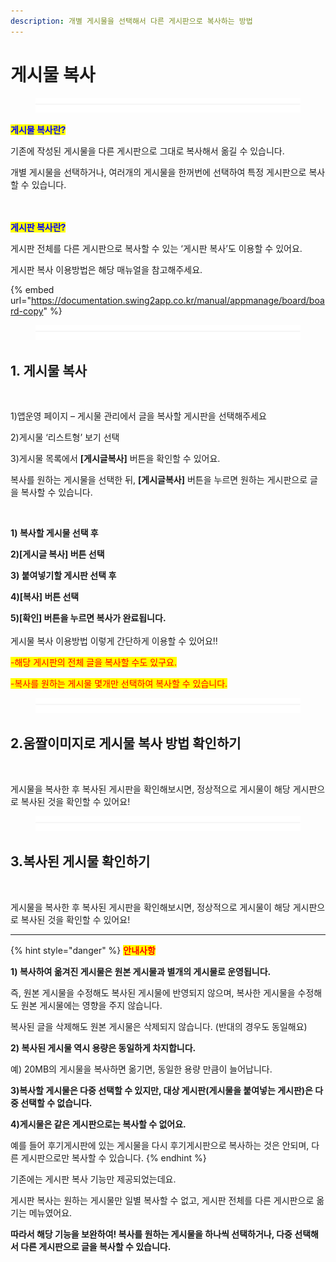 ```yaml
---
description: 개별 게시물을 선택해서 다른 게시판으로 복사하는 방법
---
```


# 게시물 복사

<figure><img src="../../../.gitbook/assets/구분선 (4) (1).PNG" alt=""><figcaption></figcaption></figure>

<mark style="color:blue;">**게시물 복사란?**</mark>

기존에 작성된 게시물을 다른 게시판으로 그대로 복사해서 옮길 수 있습니다.

개별 게시물을 선택하거나, 여러개의 게시물을 한꺼번에 선택하여 특정 게시판으로 복사할 수 있습니다.

\
\
<mark style="color:blue;">**게시판 복사란?**</mark>

게시판 전체를 다른 게시판으로 복사할 수 있는 ‘게시판 복사’도 이용할 수 있어요.&#x20;

게시판 복사 이용방법은 해당 매뉴얼을 참고해주세요.&#x20;

{% embed url="https://documentation.swing2app.co.kr/manual/appmanage/board/board-copy" %}

<figure><img src="../../../.gitbook/assets/구분선 (4) (1).PNG" alt=""><figcaption></figcaption></figure>

## 1. 게시물 복사&#x20;

<div align="left">

<img src="https://wp.swing2app.co.kr/wp-content/uploads/2018/11/%EA%B2%8C%EC%8B%9C%EB%AC%BC%EB%B3%B5%EC%82%AC_20.06.png" alt="">

</div>

1\)앱운영 페이지 – 게시물 관리에서 글을 복사할 게시판을 선택해주세요

2\)게시물 ‘리스트형’ 보기 선택&#x20;

3\)게시물 목록에서 **\[게시글복사]** 버튼을 확인할 수 있어요.

복사를 원하는 게시물을 선택한 뒤, **\[게시글복사]** 버튼을 누르면 원하는 게시판으로 글을 복사할 수 있습니다.&#x20;



<div align="left">

<img src="https://wp.swing2app.co.kr/wp-content/uploads/2018/11/%EA%B2%8C%EC%8B%9C%EB%AC%BC%EB%B3%B5%EC%82%AC1_20.06.png" alt="">

</div>

**1) 복사할 게시물 선택 후**

**2)\[게시글 복사] 버튼 선택**&#x20;

**3) 붙여넣기할 게시판 선택 후**

**4)\[복사] 버튼 선택**

**5)\[확인] 버튼을 누르면 복사가 완료됩니다.** \
\
게시물 복사 이용방법 이렇게 간단하게 이용할 수 있어요!!

<mark style="color:red;">-해당 게시판의 전체 글을 복사할 수도 있구요.</mark>

<mark style="color:red;">-복사를 원하는 게시물 몇개만 선택하여 복사할 수 있습니다.</mark>

<figure><img src="../../../.gitbook/assets/구분선 (4) (1).PNG" alt=""><figcaption></figcaption></figure>

## 2.움짤이미지로 게시물 복사 방법 확인하기

<div align="left">

<img src="https://wp.swing2app.co.kr/wp-content/uploads/2018/11/%EB%85%B9%ED%99%94_2020_06_11_14_41_55_250.gif" alt="">

</div>

게시물을 복사한 후 복사된 게시판을 확인해보시면, 정상적으로 게시물이 해당 게시판으로 복사된 것을 확인할 수 있어요!

<figure><img src="../../../.gitbook/assets/구분선 (4) (1).PNG" alt=""><figcaption></figcaption></figure>

## 3.복사된 게시물 확인하기

<div align="left">

<img src="https://wp.swing2app.co.kr/wp-content/uploads/2018/11/%EA%B2%8C%EC%8B%9C%EB%AC%BC%EB%B3%B521_20.06.png" alt="">

</div>

게시물을 복사한 후 복사된 게시판을 확인해보시면, 정상적으로 게시물이 해당 게시판으로 복사된 것을 확인할 수 있어요!

***

{% hint style="danger" %}
<mark style="color:red;">**안내사항**</mark>

**1) 복사하여 옮겨진 게시물은 원본 게시물과 별개의 게시물로 운영됩니다.**&#x20;

즉, 원본 게시물을 수정해도 복사된 게시물에 반영되지 않으며, 복사한 게시물을 수정해도 원본 게시물에는 영향을 주지 않습니다.

복사된 글을 삭제해도 원본 게시물은 삭제되지 않습니다. (반대의 경우도 동일해요)

**2) 복사된 게시물 역시 용량은 동일하게 차지합니다.**&#x20;

예) 20MB의 게시물을 복사하면 옮기면, 동일한 용량 만큼이 늘어납니다.&#x20;

**3)복사할 게시물은 다중 선택할 수 있지만, 대상 게시판(게시물을 붙여넣는 게시판)은 다중 선택할 수 없습니다.**

**4)게시물은 같은 게시판으로는 복사할 수 없어요.**&#x20;

예를 들어 후기게시판에 있는 게시물을 다시 후기게시판으로 복사하는 것은 안되며, 다른 게시판으로만 복사할 수 있습니다.
{% endhint %}



기존에는 게시판 복사 기능만 제공되었는데요.

게시판 복사는 원하는 게시물만 일별 복사할 수 없고, 게시판 전체를 다른 게시판으로 옮기는 메뉴였어요.

**따라서 해당 기능을 보완하여! 복사를 원하는 게시물을 하나씩 선택하거나, 다중 선택해서 다른 게시판으로 글을 복사할 수 있습니다.**&#x20;
